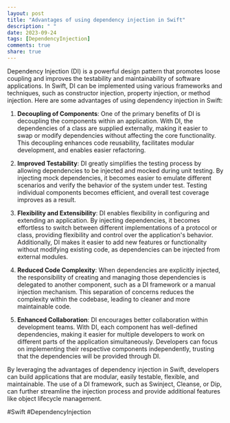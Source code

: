 ```yaml
---
layout: post
title: "Advantages of using dependency injection in Swift"
description: " "
date: 2023-09-24
tags: [DependencyInjection]
comments: true
share: true
---
```


Dependency Injection (DI) is a powerful design pattern that promotes loose coupling and improves the testability and maintainability of software applications. In Swift, DI can be implemented using various frameworks and techniques, such as constructor injection, property injection, or method injection. Here are some advantages of using dependency injection in Swift:

1. **Decoupling of Components**: One of the primary benefits of DI is decoupling the components within an application. With DI, the dependencies of a class are supplied externally, making it easier to swap or modify dependencies without affecting the core functionality. This decoupling enhances code reusability, facilitates modular development, and enables easier refactoring.

2. **Improved Testability**: DI greatly simplifies the testing process by allowing dependencies to be injected and mocked during unit testing. By injecting mock dependencies, it becomes easier to emulate different scenarios and verify the behavior of the system under test. Testing individual components becomes efficient, and overall test coverage improves as a result.

3. **Flexibility and Extensibility**: DI enables flexibility in configuring and extending an application. By injecting dependencies, it becomes effortless to switch between different implementations of a protocol or class, providing flexibility and control over the application's behavior. Additionally, DI makes it easier to add new features or functionality without modifying existing code, as dependencies can be injected from external modules.

4. **Reduced Code Complexity**: When dependencies are explicitly injected, the responsibility of creating and managing those dependencies is delegated to another component, such as a DI framework or a manual injection mechanism. This separation of concerns reduces the complexity within the codebase, leading to cleaner and more maintainable code.

5. **Enhanced Collaboration**: DI encourages better collaboration within development teams. With DI, each component has well-defined dependencies, making it easier for multiple developers to work on different parts of the application simultaneously. Developers can focus on implementing their respective components independently, trusting that the dependencies will be provided through DI.

By leveraging the advantages of dependency injection in Swift, developers can build applications that are modular, easily testable, flexible, and maintainable. The use of a DI framework, such as Swinject, Cleanse, or Dip, can further streamline the injection process and provide additional features like object lifecycle management.

#Swift #DependencyInjection